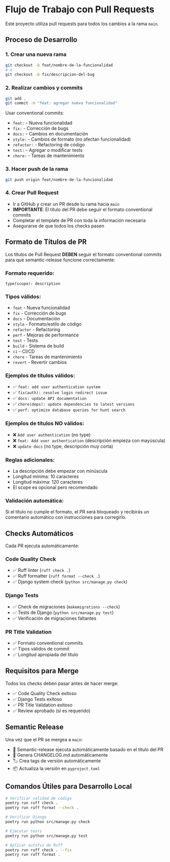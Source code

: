 # Flujo de Trabajo con Pull Requests

Este proyecto utiliza pull requests para todos los cambios a la rama `main`.

## Proceso de Desarrollo

### 1. Crear una nueva rama
```bash
git checkout -b feat/nombre-de-la-funcionalidad
# o
git checkout -b fix/descripcion-del-bug
```

### 2. Realizar cambios y commits
```bash
git add .
git commit -m "feat: agregar nueva funcionalidad"
```

Usar conventional commits:
- `feat:` - Nueva funcionalidad
- `fix:` - Corrección de bugs
- `docs:` - Cambios en documentación
- `style:` - Cambios de formato (no afectan funcionalidad)
- `refactor:` - Refactoring de código
- `test:` - Agregar o modificar tests
- `chore:` - Tareas de mantenimiento

### 3. Hacer push de la rama
```bash
git push origin feat/nombre-de-la-funcionalidad
```

### 4. Crear Pull Request
- Ir a GitHub y crear un PR desde tu rama hacia `main`
- **IMPORTANTE**: El título del PR debe seguir el formato conventional commits
- Completar el template de PR con toda la información necesaria
- Asegurarse de que todos los checks pasen

## Formato de Títulos de PR

Los títulos de Pull Request **DEBEN** seguir el formato conventional commits para que semantic-release funcione correctamente:

### **Formato requerido:**
```
type(scope): description
```

### **Tipos válidos:**
- `feat` - Nueva funcionalidad
- `fix` - Corrección de bugs  
- `docs` - Documentación
- `style` - Formato/estilo de código
- `refactor` - Refactoring
- `perf` - Mejoras de performance
- `test` - Tests
- `build` - Sistema de build
- `ci` - CI/CD
- `chore` - Tareas de mantenimiento
- `revert` - Revertir cambios

### **Ejemplos de títulos válidos:**
- ✅ `feat: add user authentication system`
- ✅ `fix(auth): resolve login redirect issue` 
- ✅ `docs: update API documentation`
- ✅ `chore(deps): update dependencies to latest versions`
- ✅ `perf: optimize database queries for hunt search`

### **Ejemplos de títulos NO válidos:**
- ❌ `Add user authentication` (no type)
- ❌ `feat: Add user authentication` (descripción empieza con mayúscula)
- ❌ `update docs` (no type, descripción muy corta)

### **Reglas adicionales:**
- La descripción debe empezar con minúscula
- Longitud mínima: 10 caracteres
- Longitud máxima: 120 caracteres
- El scope es opcional pero recomendado

### **Validación automática:**
Si el título no cumple el formato, el PR será bloqueado y recibirás un comentario automático con instrucciones para corregirlo.

## Checks Automáticos

Cada PR ejecuta automáticamente:

### Code Quality Check
- ✅ Ruff linter (`ruff check .`)
- ✅ Ruff formatter (`ruff format --check .`)
- ✅ Django system check (`python src/manage.py check`)

### Django Tests  
- ✅ Check de migraciones (`makemigrations --check`)
- ✅ Tests de Django (`python src/manage.py test`)
- ✅ Verificación de migraciones faltantes

### PR Title Validation
- ✅ Formato conventional commits
- ✅ Tipos válidos de commit
- ✅ Longitud apropiada del título

## Requisitos para Merge

Todos los checks deben pasar antes de hacer merge:
- ✅ Code Quality Check exitoso
- ✅ Django Tests exitoso
- ✅ PR Title Validation exitoso
- ✅ Review aprobado (si es requerido)

## Semantic Release

Una vez que el PR se mergea a `main`:
- 🚀 Semantic-release ejecuta automáticamente basado en el título del PR
- 📝 Genera CHANGELOG.md automáticamente
- 🏷️ Crea tags de versión automáticamente
- 📦 Actualiza la versión en `pyproject.toml`

## Comandos Útiles para Desarrollo Local

```bash
# Verificar calidad de código
poetry run ruff check .
poetry run ruff format --check .

# Verificar Django
poetry run python src/manage.py check

# Ejecutar tests
poetry run python src/manage.py test

# Aplicar autofix de Ruff
poetry run ruff check . --fix
poetry run ruff format .
```
